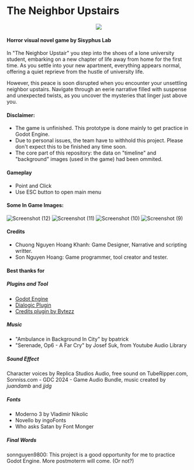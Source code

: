 # The Neighbor Upstairs
<p align="center">
  <img src="https://github.com/user-attachments/assets/02babcb2-ba86-4c3a-a27a-a98a68bd62d4" />
</p>


#### Horror visual novel game by Sisyphus Lab
In "The Neighbor Upstair" you step into the shoes of a lone university student, embarking on a new chapter of life away from home for the first time. As you settle into your new apartment, everything appears normal, offering a quiet reprieve from the hustle of university life.

However, this peace is soon disrupted when you encounter your unsettling neighbor upstairs. Navigate through an eerie narrative filled with suspense and unexpected twists, as you uncover the mysteries that linger just above you.

#### Disclaimer:
- The game is unfinished. This prototype is done mainly to get practice in Godot Engine.
- Due to personal issues, the team have to withhold this project. Please don't expect this to be finished any time soon.
- The core part of this repository: the data on "timeline" and "background" images (used in the game) had been ommited.

#### Gameplay
- Point and Click
- Use ESC button to open main menu

#### Some In Game Images:

![Screenshot (12)](https://github.com/user-attachments/assets/209e61f8-ba3b-4f71-85c4-044c66f58046)
![Screenshot (11)](https://github.com/user-attachments/assets/27b183cb-d2c3-4813-a899-5579722e994b)
![Screenshot (10)](https://github.com/user-attachments/assets/29aec231-cf3a-477e-a7f3-96b795f391bd)
![Screenshot (9)](https://github.com/user-attachments/assets/af3b8a6e-9187-4194-b9d4-603940c2926e)

#### Credits
- Chuong Nguyen Hoang Khanh: Game Designer, Narrative and scripting writter.
- Son Nguyen Hoang: Game programmer, tool creator and tester.

#### Best thanks for

##### Plugins and Tool
- <a href="https://godotengine.org/">Godot Engine </a>
- <a href="https://github.com/dialogic-godot">Dialogic Plugin</a>
- <a href="https://github.com/Bytezz/godot-credits">Credits plugin by Bytezz</a>

##### Music
- "Ambulance in Background In City" by bpatrick
- "Serenade, Op6 - A Far Cry" by Josef Suk, from Youtube Audio Library

##### Sound Effect
Character voices by Replica Studios Audio, free sound on TubeRipper.com, Sonniss.com - GDC 2024 - Game Audio Bundle, music created by *juandamb* and *jjdg*

##### Fonts
- Moderno 3 by Vladimir Nikolic
- Novello by ingoFonts
- Who asks Satan by Font Monger

##### Final Words

sonnguyen9800: This project is a good opportunity for me to practice Godot Engine. More postmoterm will come. (Or not?)
